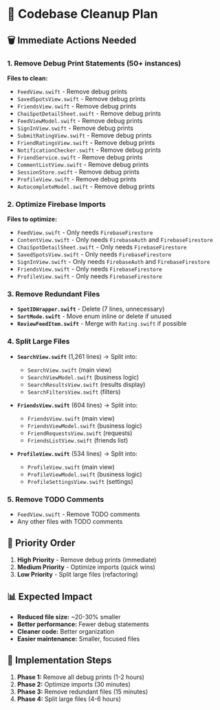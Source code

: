 # 🧹 Codebase Cleanup Plan

## 🗑️ **Immediate Actions Needed**

### 1. **Remove Debug Print Statements** (50+ instances)
**Files to clean:**
- `FeedView.swift` - Remove debug prints
- `SavedSpotsView.swift` - Remove debug prints  
- `FriendsView.swift` - Remove debug prints
- `ChaiSpotDetailSheet.swift` - Remove debug prints
- `FeedViewModel.swift` - Remove debug prints
- `SignInView.swift` - Remove debug prints
- `SubmitRatingView.swift` - Remove debug prints
- `FriendRatingsView.swift` - Remove debug prints
- `NotificationChecker.swift` - Remove debug prints
- `FriendService.swift` - Remove debug prints
- `CommentListView.swift` - Remove debug prints
- `SessionStore.swift` - Remove debug prints
- `ProfileView.swift` - Remove debug prints
- `AutocompleteModel.swift` - Remove debug prints

### 2. **Optimize Firebase Imports**
**Files to optimize:**
- `FeedView.swift` - Only needs `FirebaseFirestore`
- `ContentView.swift` - Only needs `FirebaseAuth` and `FirebaseFirestore`
- `ChaiSpotDetailSheet.swift` - Only needs `FirebaseFirestore`
- `SavedSpotsView.swift` - Only needs `FirebaseFirestore`
- `SignInView.swift` - Only needs `FirebaseAuth` and `FirebaseFirestore`
- `FriendsView.swift` - Only needs `FirebaseFirestore`
- `ProfileView.swift` - Only needs `FirebaseFirestore`

### 3. **Remove Redundant Files**
- **`SpotIDWrapper.swift`** - Delete (7 lines, unnecessary)
- **`SortMode.swift`** - Move enum inline or delete if unused
- **`ReviewFeedItem.swift`** - Merge with `Rating.swift` if possible

### 4. **Split Large Files**
- **`SearchView.swift`** (1,261 lines) → Split into:
  - `SearchView.swift` (main view)
  - `SearchViewModel.swift` (business logic)
  - `SearchResultsView.swift` (results display)
  - `SearchFiltersView.swift` (filters)

- **`FriendsView.swift`** (604 lines) → Split into:
  - `FriendsView.swift` (main view)
  - `FriendsViewModel.swift` (business logic)
  - `FriendRequestsView.swift` (requests)
  - `FriendsListView.swift` (friends list)

- **`ProfileView.swift`** (534 lines) → Split into:
  - `ProfileView.swift` (main view)
  - `ProfileViewModel.swift` (business logic)
  - `ProfileSettingsView.swift` (settings)

### 5. **Remove TODO Comments**
- `FeedView.swift` - Remove TODO comments
- Any other files with TODO comments

## 🎯 **Priority Order**

1. **High Priority** - Remove debug prints (immediate)
2. **Medium Priority** - Optimize imports (quick wins)
3. **Low Priority** - Split large files (refactoring)

## 📊 **Expected Impact**

- **Reduced file size:** ~20-30% smaller
- **Better performance:** Fewer debug statements
- **Cleaner code:** Better organization
- **Easier maintenance:** Smaller, focused files

## 🚀 **Implementation Steps**

1. **Phase 1:** Remove all debug prints (1-2 hours)
2. **Phase 2:** Optimize imports (30 minutes)
3. **Phase 3:** Remove redundant files (15 minutes)
4. **Phase 4:** Split large files (4-6 hours) 